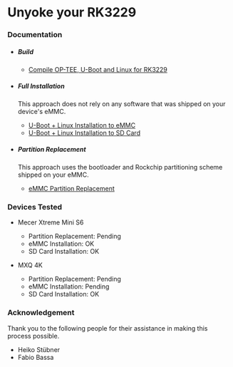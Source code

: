 # Unyoke your RK3229

### Documentation

- ##### Build

     - [Compile OP-TEE, U-Boot and Linux for RK3229](COMPILE.md)

- ##### Full Installation

     This approach does not rely on any software that was shipped on your device's eMMC.
     - [U-Boot + Linux Installation to eMMC](EMMC-INSTALL.md)
     - [U-Boot + Linux Installation to SD Card](SD-INSTALL.md)

- ##### Partition Replacement

     This approach uses the bootloader and Rockchip partitioning scheme shipped on your eMMC.
     - [eMMC Partition Replacement](EMMC-REPLACEMENT.md)

### Devices Tested

- Mecer Xtreme Mini S6
    - Partition Replacement: Pending
    - eMMC Installation: OK
    - SD Card Installation: OK

- MXQ 4K
    - Partition Replacement: Pending
    - eMMC Installation: Pending
    - SD Card Installation: OK

### Acknowledgement

Thank you to the following people for their assistance in making this process possible.

- Heiko Stübner
- Fabio Bassa
